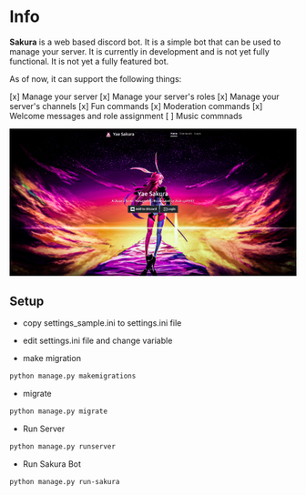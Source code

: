 
# Info

**Sakura** is a web based discord bot. It is a simple bot that can be used to manage your server. It is currently in development and is not yet fully functional. It is not yet a fully featured bot. 

As of now, it can support the following things:

[x] Manage your server
[x] Manage your server's roles
[x] Manage your server's channels
[x] Fun commands
[x] Moderation commands
[x] Welcome messages and role assignment
[ ] Music commnads

![Sakura](static/images/sakura.webp  "Sakura")

## Setup

* copy  settings_sample.ini to settings.ini file

* edit settings.ini file and change variable

* make migration

```bash
python manage.py makemigrations
```

* migrate

```bash
python manage.py migrate
```

* Run Server

```bash
python manage.py runserver
```

* Run Sakura Bot

```bash
python manage.py run-sakura
```

